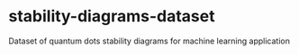 # stability-diagrams-dataset
Dataset of quantum dots stability diagrams for machine learning application
